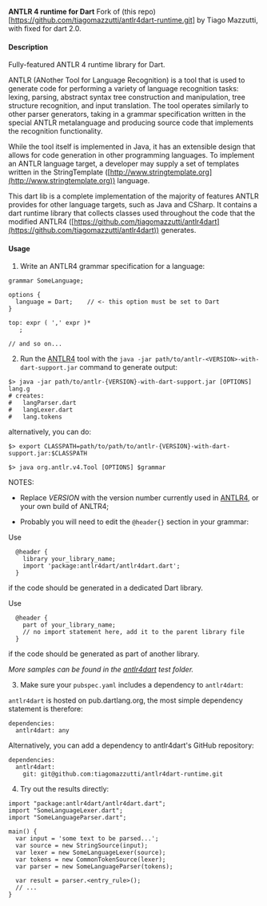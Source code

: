 **ANTLR 4 runtime for Dart**
Fork of (this repo)[https://github.com/tiagomazzutti/antlr4dart-runtime.git] by Tiago Mazzutti, with fixed for dart 2.0.

#### Description

Fully-featured ANTLR 4 runtime library for Dart.

ANTLR (ANother Tool for Language Recognition) is a tool that is used to
generate code for performing a variety of language recognition tasks:
lexing, parsing, abstract syntax tree construction and manipulation, tree
structure recognition, and input translation. The tool operates similarly
to other parser generators, taking in a grammar specification written in
the special ANTLR metalanguage and producing source code that implements
the recognition functionality.

While the tool itself is implemented in Java, it has an extensible design
that allows for code generation in other programming languages. To implement
an ANTLR language target, a developer may supply a set of templates written
in the StringTemplate ([http://www.stringtemplate.org](http://www.stringtemplate.org)) language.

This dart lib is a complete implementation of the majority of features
ANTLR provides for other language targets, such as Java and CSharp. It
contains a dart runtime library that collects classes used throughout the
code that the modified ANTLR4 ([https://github.com/tiagomazzutti/antlr4dart](https://github.com/tiagomazzutti/antlr4dart)) generates.

#### Usage

1. Write an ANTLR4 grammar specification for a language:

```
grammar SomeLanguage;

options {
  language = Dart;    // <- this option must be set to Dart
}

top: expr ( ',' expr )*
   ;

// and so on...
```

2. Run the [ANTLR4](https://github.com/tiagomazzutti/antlr4dart) tool with the `java -jar path/to/antlr-<VERSION>-with-dart-support.jar` command to generate output:

```
$> java -jar path/to/antlr-{VERSION}-with-dart-support.jar [OPTIONS] lang.g
# creates:
#   langParser.dart
#   langLexer.dart
#   lang.tokens
```

   alternatively, you can do:

```
$> export CLASSPATH=path/to/path/to/antlr-{VERSION}-with-dart-support.jar:$CLASSPATH

$> java org.antlr.v4.Tool [OPTIONS] $grammar
```

NOTES:

 * Replace *VERSION* with the version number currently used in [ANTLR4](https://github.com/tiagomazzutti/antlr4dart), or your own build of ANLTR4;

 * Probably you will need to edit the `@header{}` section in your grammar:

 Use
```
  @header {
    library your_library_name;
    import 'package:antlr4dart/antlr4dart.dart';
  }
```

 if the code should be generated in a dedicated Dart library.

 Use
```
  @header {
    part of your_library_name;
    // no import statement here, add it to the parent library file
  }
```

  if the  code should be generated as part of another library.

*More samples can be found in the [antlr4dart](https://github.com/tiagomazzutti/antlr4dart) test folder.*

3. Make sure your `pubspec.yaml` includes a dependency to `antlr4dart`:

`antlr4dart` is hosted on pub.dartlang.org, the most simple dependency statement is therefore:

```
dependencies:
  antlr4dart: any
```

Alternatively, you can add a dependency to antlr4dart's GitHub repository:
```
dependencies:
  antlr4dart:
    git: git@github.com:tiagomazzutti/antlr4dart-runtime.git
```

4. Try out the results directly:

```
import "package:antlr4dart/antlr4dart.dart";
import "SomeLanguageLexer.dart";
import "SomeLanguageParser.dart";

main() {
  var input = 'some text to be parsed...';
  var source = new StringSource(input);
  var lexer = new SomeLanguageLexer(source);
  var tokens = new CommonTokenSource(lexer);
  var parser = new SomeLanguageParser(tokens);

  var result = parser.<entry_rule>();    
  // ...
}
```
